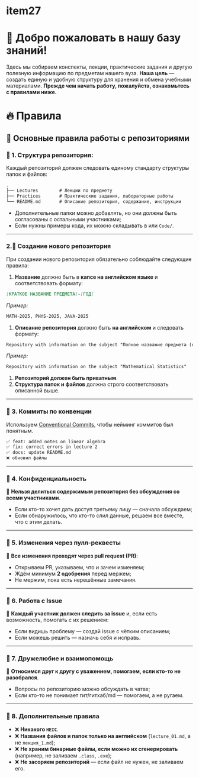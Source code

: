 # item27

# **👋 Добро пожаловать в нашу базу знаний!**

Здесь мы собираем конспекты, лекции, практические задания и другую полезную информацию по предметам нашего вуза.
**Наша цель** — создать единую и удобную структуру для хранения и обмена учебными материалами.
**Прежде чем начать работу, пожалуйста, ознакомьтесь с правилами ниже.**

# **🔥 Правила**

## **📌 Основные правила работы с репозиториями**

### **🔹 1. Структура репозитория:**

Каждый репозиторий должен следовать единому стандарту структуры папок и файлов:

```md
.
├── Lectures        # Лекции по предмету
├── Practices       # Практические задания, лабораторные работы
└── README.md       # Описание репозитория, содержание, инструкции
```

- Дополнительные папки можно добавлять, но они должны быть согласованы с остальными участниками;
- Если нужны примеры кода, их можно складывать в или `Code/`.

---

### **2.🔹 Создание нового репозитория**

При создании нового репозитория обязательно соблюдайте следующие правила:

1. **Название** должно быть в **капсе на английском языке** и соответствовать формату:

```md
[КРАТКОЕ НАЗВАНИЕ ПРЕДМЕТА]-[ГОД]
```

_Пример:_

```md
MATH-2025, PHYS-2025, JAVA-2025
```

1. **Описание репозитория** должно быть **на английском** и следовать формату:

```md
Repository with information on the subject "Полное название предмета (на английском)"
```

_Пример:_

```md
Repository with information on the subject "Mathematical Statistics"
```

1. **Репозиторий должен быть приватным**.
2. **Структура папок и файлов** должна строго соответствовать описанной выше.

---

### **🔹 3. Коммиты по конвенции**

Используем [Conventional Commits](https://gist.github.com/qoomon/5dfcdf8eec66a051ecd85625518cfd13), чтобы нейминг коммитов был понятным.

```md
✅ feat: added notes on linear algebra
✅ fix: correct errors in lecture 2
✅ docs: update README.md
❌ обновил файлы
```

---

### **🔹 4. Конфиденциальность**

🚫 **Нельзя делиться содержимым репозитория без обсуждения со всеми участниками**.

- Если кто-то хочет дать доступ третьему лицу — сначала обсуждаем;
- Если обнаружилось, что кто-то слил данные, решаем все вместе, что с этим делать.

---

### **🔹 5. Изменения через пулл-реквесты**

🔄 **Все изменения проходят через pull request (PR)**:

- Открываем PR, указываем, что и зачем изменяем;
- Ждём минимум **2 одобрения** перед мержем;
- Не мержим, пока есть нерешённые замечания.

---

### **🔹 6. Работа с Issue**

👀 **Каждый участник должен следить за issue** и, если есть возможность, помогать с их решением:

- Если видишь проблему — создай issue с чётким описанием;
- Если можешь решить — назначь себя и исправь.

---

### **🔹 7. Дружелюбие и взаимопомощь**

🤝 **Относимся друг к другу с уважением, помогаем, если кто-то не разобрался**.

- Вопросы по репозиторию можно обсуждать в чатах;
- Если кто-то не понимает гит/гитхаб/md — помогаем, а не ругаем.

---

### **🔹 8. Дополнительные правила**

- ❌ **Никакого `HEIC`**.
- ❌ **Названия файлов и папок только на английском** (`lecture_01.md`, а не `лекция_1.md`);
- ❌ **Не храним бинарные файлы, если можно их сгенерировать** (например, не заливаем `.class`, `.exe`);
- ❌ **Не засоряем репозиторий** — если файл не нужен, не заливаем его.
